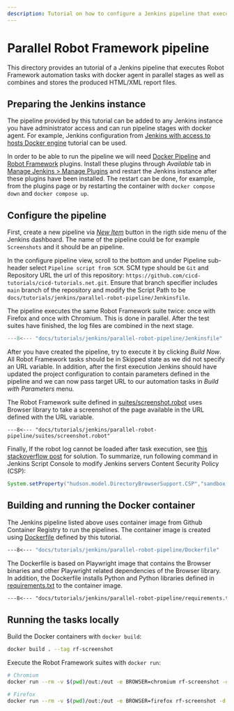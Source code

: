 ```yaml
---
description: Tutorial on how to configure a Jenkins pipeline that executes Robot Framework automation tasks with docker agent in parallel stages as well as combines and stores the produced HTML/XML report files.
---
```


# Parallel Robot Framework pipeline

This directory provides an tutorial of a Jenkins pipeline that executes Robot Framework automation tasks with docker agent in parallel stages as well as combines and stores the produced HTML/XML report files.

## Preparing the Jenkins instance

The pipeline provided by this tutorial can be added to any Jenkins instance you have administrator access and can run pipeline stages with docker agent. For example, Jenkins configuration from [Jenkins with access to hosts Docker engine](../jenkins-host-docker/) tutorial can be used.

In order to be able to run the pipeline we will need [Docker Pipeline](https://plugins.jenkins.io/docker-workflow/) and [Robot Framework](https://plugins.jenkins.io/robot/) plugins. Install these plugins through _Available_ tab in [Manage Jenkins > Manage Plugins](http://localhost:8080/pluginManager/available) and restart the Jenkins instance after these plugins have been installed. The restart can be done, for example, from the plugins page or by restarting the container with `docker compose down` and `docker compose up`.

## Configure the pipeline

First, create a new pipeline via _[New Item](http://localhost:8080/view/all/newJob)_ button in the rigth side menu of the Jenkins dashboard. The name of the pipeline could be for example `Screenshots` and it should be an pipeline.

In the configure pipeline view, scroll to the bottom and under Pipeline sub-header select `Pipeline script from SCM`. SCM type should be `Git` and Repository URL the url of this repository: `https://github.com/cicd-tutorials/cicd-tutorials.net.git`. Ensure that branch specifier includes `main` branch of the repository and modify the Script Path to be `docs/tutorials/jenkins/parallel-robot-pipeline/Jenkinsfile`.

The pipeline executes the same Robot Framework suite twice: once with Firefox and once with Chromium. This is done in parallel. After the test suites have finished, the log files are combined in the next stage.

```groovy title="Jenkinsfile"
---8<--- "docs/tutorials/jenkins/parallel-robot-pipeline/Jenkinsfile"
```

After you have created the pipeline, try to execute it by clicking _Build Now_. All Robot Framework tasks should be in Skipped state as we did not specify an URL variable. In addition, after the first execution Jenkins should have updated the project configuration to contain parameters defined in the pipeline and we can now pass target URL to our automation tasks in _Build with Parameters_ menu.

The Robot Framework suite defined in [suites/screenshot.robot](./suites/screenshot.robot) uses Browser library to take a screenshot of the page available in the URL defined with the URL variable.

```robot title="suites/screenshot.robot"
---8<--- "docs/tutorials/jenkins/parallel-robot-pipeline/suites/screenshot.robot"
```

Finally, If the robot log cannot be loaded after task execution, see [this stackoverflow post](https://stackoverflow.com/questions/36607394/error-opening-robot-framework-log-failed) for solution. To summarize, run following command in Jenkins Script Console to modify Jenkins servers Content Security Policy (CSP):

```groovy
System.setProperty("hudson.model.DirectoryBrowserSupport.CSP","sandbox allow-scripts; default-src 'none'; img-src 'self' data: ; style-src 'self' 'unsafe-inline' data: ; script-src 'self' 'unsafe-inline' 'unsafe-eval' ;")
```

## Building and running the Docker container

The Jenkins pipeline listed above uses container image from Github Container Registry to run the pipelines. The container image is created using [Dockerfile](./Dockerfile) defined by this tutorial.

```Dockerfile title="Dockerfile"
---8<--- "docs/tutorials/jenkins/parallel-robot-pipeline/Dockerfile"
```

The Dockerfile is based on Playwright image that contains the Browser binaries and other Playwright related dependencies of the Browser library. In addition, the Dockerfile installs Python and Python libraries defined in [requirements.txt](./requirements.txt) to the container image.

```txt title="requirements.txt"
---8<--- "docs/tutorials/jenkins/parallel-robot-pipeline/requirements.txt"
```

## Running the tasks locally

Build the Docker containers with `docker build`:

```sh
docker build . --tag rf-screenshot
```

Execute the Robot Framework suites with `docker run`:

```sh
# Chromium
docker run --rm -v $(pwd)/out:/out -e BROWSER=chromium rf-screenshot -d /out -v URL:https://cicd-tutorials.net/

# Firefox
docker run --rm -v $(pwd)/out:/out -e BROWSER=firefox rf-screenshot -d /out -v URL:https://cicd-tutorials.net/
```
